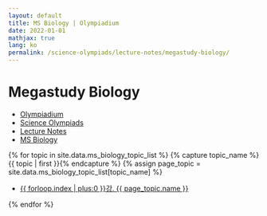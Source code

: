 ```yaml
---
layout: default
title: MS Biology | Olympiadium
date: 2022-01-01
mathjax: true
lang: ko
permalink: /science-olympiads/lecture-notes/megastudy-biology/
---
```

<h1>Megastudy Biology</h1>
<ul class="breadcrumb">
	<li><a href="{{ site.baseurl }}/">Olympiadium</a></li> 
	<li><a href="{{ site.baseurl }}/science-olympiads/">Science Olympiads</a></li> 
	<li><a href="{{ site.baseurl }}/science-olympiads/lecture-notes/">Lecture Notes</a></li> 
	<li><a href="{{ site.baseurl }}/science-olympiads/lecture-notes/megastudy-biology/">MS Biology</a></li>
</ul>

{% for topic in site.data.ms_biology_topic_list %}
{% capture topic_name %}{{ topic | first }}{% endcapture %}
{% assign page_topic = site.data.ms_biology_topic_list[topic_name] %}
  <ul class="actions fit big">
  <li><a href="{{ site.baseurl }}{{ page.permalink}}chapter-{{ forloop.index | plus:0 }}" class="button fit big">{{ forloop.index | plus:0 }}강. {{ page_topic.name }}</a></li>
  </ul>
{% endfor %}
